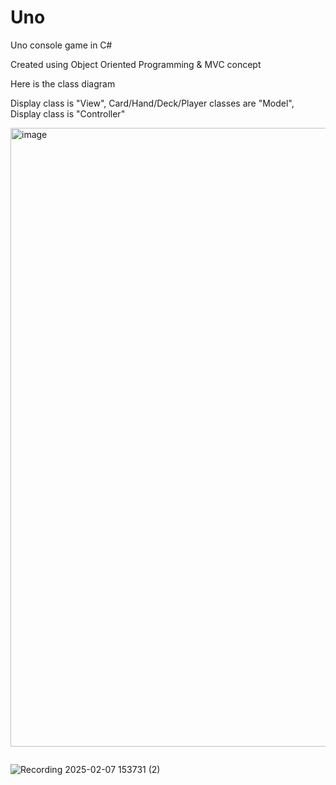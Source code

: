 # Uno
Uno console game in C#

Created using Object Oriented Programming & MVC concept


Here is the class diagram


Display class is "View", Card/Hand/Deck/Player classes are "Model", Display class is "Controller"

<img width="990" alt="image" src="https://github.com/user-attachments/assets/b0bef7bb-eedc-4530-8f77-4a7599df82d5" />

```
```

![Recording 2025-02-07 153731 (2)](https://github.com/user-attachments/assets/b48ce60d-43bd-4334-8428-52ee6dc1377a)
